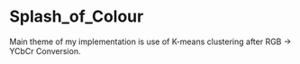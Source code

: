 # Splash_of_Colour
Main theme of my implementation is use of K-means clustering after RGB -> YCbCr Conversion. 
